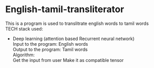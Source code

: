 # English-tamil-transliterator <br>
This is a program is used to translitrate english words to tamil words <br>
TECH stack used:<br>
* Deep learning (attention based Recurrent neural network) <br>
Input to the program:
English words <br>
Output to the program:
Tamil words <br>
Algorithm: <br>
Get the input from user 
Make it as compatible tensor 
